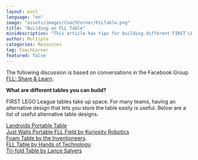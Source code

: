 ```yaml
---
layout: post
language: "en"
image: "assets/images/CoachCorner/FLLTable.png"
title: "Building an FLL Table"
minidescription: "This article has tips for building different FIRST LEGO League Tables."
author: Multiple
categories: Resources
tag: CoachCorner
featured: false
---
```


The following discussion is based on conversations in the  Facebook Group <a href="https://www.facebook.com/groups/FLLShareandLearn/">FLL: Share & Learn</a>.

**What are different tables you can build?**

FIRST LEGO League tables take up space. For many teams, having an alternative design that lets you store the table easily is useful. Below are a list of useful alternative table designs.

<a href= "https://www.livingstonrobotics.org/2015/07/19/landroids-fll-table/">Landroids Portable Table</a> <br>
<a href="https://youtu.be/5JG7tOT1DQU">Just Walls Portable FLL Field by Kuriosity Robotics <br>
<a href="http://nmfll.org/images/STOW-or-GO_Updated_Building_Instructions.pdf?fref=gc&dti=369520923432634">Foam Table by the Inventioneers</a>. <br>
 <a href="https://l.facebook.com/l.php?u=https%3A%2F%2Fwww.first-lego-league.org%2Fen%2Fgeneral%2Fparticipation.html%3Ffile%3Dfiles%252Finhalt%252Ffll_en%252Fgeneral%252Fparticipation%252FFLL_2016_2017_Competition_Table_Building_Instruction_Folding_Table.pdf%26fref%3Dgc%26dti%3D369520923432634&h=ATOUz7oHo9UqUhGSh-Z71_56HmMyDqarFNok3r2e5nv22n3Hpg85osUNWR5kv90N0f0-9MNhZ9nwHWzQ2BRcn3cy1_-w9Z6-R9ebXNC_6kF_lgvivAGSsRp_m-SWDb2cgdC8m0RiauN81lY">FLL Table by Hands of Technology</a>. <br>
<a href="https://drive.google.com/file/d/0B-nO61RMEYhJUjlJX0QzMEc2NFU/view?fref=gc&dti=369520923432634">Tri-fold Table by Lance Salyers</a> <br>
